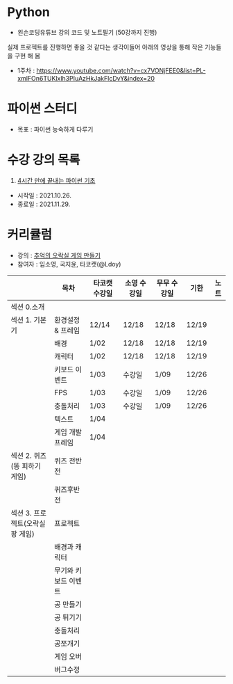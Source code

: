 # Python
- 왼손코딩유튜브 강의 코드 및 노트필기 (50강까지 진행)

실제 프로젝트를 진행하면 좋을 것 같다는 생각이들어 아래의 영상을 통해 작은 기능들을 구현 해 봄 
- 1주차 : https://www.youtube.com/watch?v=cx7VONjFEE0&list=PL-xmlFOn6TUKlxlh3PIuAzHkJakFlcDvY&index=20

# 파이썬 스터디
- 목표 : 파이썬 능숙하게 다루기 

# 수강 강의 목록
1. [4시간 만에 끝내는 파이썬 기초](https://www.youtube.com/c/김왼손의왼손코딩/playlists)
- 시작일 : 2021.10.26.
- 종료일 : 2021.11.29.

# 커리큘럼
- 강의 : [추억의 오락실 게임 만들기](https://www.inflearn.com/course/나도코딩-파이썬-활용편-1#curriculum)
- 참여자 : 임소영, 국지윤, 타코캣(@Ldoy)

|  | 목차 |  타코캣 수강일 | 소영 수강일 | 무무 수강일 | 기한 | 노트 |
| -------- | -------- | -------- | -------- | -------- |-------- |-------- |
| 섹션 0.소개    |      |      | |
| 섹션 1. 기본기 | 환경설정 & 프레임| 12/14 | 12/18 | 12/18 | 12/19 |
| | 배경 |  1/02 | 12/18 | 12/18 | 12/19 |  
| | 캐릭터 | 1/02 | 12/18 | 12/18 | 12/19 | 
|| 키보드 이벤트 | 1/03 | 수강일 | 1/09 | 12/26 |
|| FPS | 1/03 | 수강일 | 1/09 | 12/26 |
|| 충돌처리 | 1/03 | 수강일 | 1/09 | 12/26 |
|| 텍스트 | 1/04 |
|| 게임 개발 프레임 | 1/04 |
| 섹션 2. 퀴즈(똥 피하기 게임) |퀴즈 전반전|
||퀴즈후반전|
| 섹션 3. 프로젝트(오락실 팡 게임) | 프로젝트 | 
|| 배경과 캐릭터 |
|| 무기와 키보드 이벤트 |
|| 공 만들기|
|| 공 튀기기|
|| 충돌처리 |
|| 공쪼개기 |
|| 게임 오버|
|| 버그수정 |

